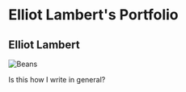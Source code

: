 # Elliot Lambert's Portfolio

## Elliot Lambert

![Beans](https://ih1.redbubble.net/image.894941064.9273/raf,128x128,075,f,101010:01c5ca27c6.u3.jpg)

Is this how I write in general?

